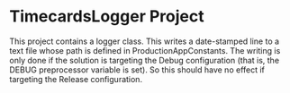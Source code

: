 ﻿# TimecardsLogger Project

This project contains a logger class.  This writes a date-stamped line to a text
file whose path is defined in ProductionAppConstants.  The writing is only done
if the solution is targeting the Debug configuration (that is, the DEBUG
preprocessor variable is set).  So this should have no effect if targeting the
Release configuration.

